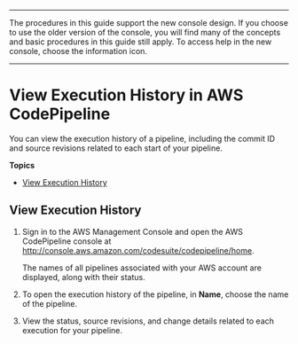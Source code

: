 --------

The procedures in this guide support the new console design\. If you choose to use the older version of the console, you will find many of the concepts and basic procedures in this guide still apply\. To access help in the new console, choose the information icon\.

--------

# View Execution History in AWS CodePipeline<a name="pipelines-view-history"></a>

You can view the execution history of a pipeline, including the commit ID and source revisions related to each start of your pipeline\.

**Topics**
+ [View Execution History](#pipelines-view-history-console)

## View Execution History<a name="pipelines-view-history-console"></a>

1. Sign in to the AWS Management Console and open the AWS CodePipeline console at [http://console\.aws\.amazon\.com/codesuite/codepipeline/home](http://console.aws.amazon.com/codesuite/codepipeline/home)\.

   The names of all pipelines associated with your AWS account are displayed, along with their status\.

1. To open the execution history of the pipeline, in **Name**, choose the name of the pipeline\.

1. View the status, source revisions, and change details related to each execution for your pipeline\.